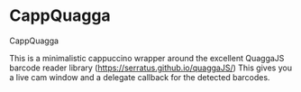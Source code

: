 # CappQuagga
CappQuagga

This is a minimalistic cappuccino wrapper around the excellent QuaggaJS barcode reader library (https://serratus.github.io/quaggaJS/)
This gives you a live cam window and a delegate callback for the detected barcodes.
